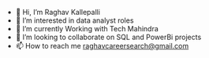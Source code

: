 - 👋 Hi, I’m Raghav Kallepalli
- 👀 I’m interested in data analyst roles
- 🌱 I’m currently Working with Tech Mahindra
- 💞️ I’m looking to collaborate on SQL and PowerBi projects
- 📫 How to reach me raghavcareersearch@gmail.com
<!---
raghavkallepalli/raghavkallepalli is a ✨ special ✨ repository because its `README.md` (this file) appears on your GitHub profile.
You can click the Preview link to take a look at your changes.
--->
